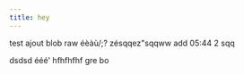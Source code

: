 ```yaml
---
title: hey
---
```

test ajout blob raw éèàù/;? zésqqez"sqqww 
add 05:44 2 sqq

dsdsd
ééé'
hfhfhfhf
gre
bo